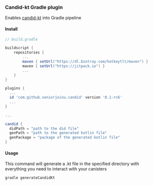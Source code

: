 ### Candid-kt Gradle plugin

Enables [candid-kt](https://github.com/seniorjoinu/candid-kt) into Gradle pipeline 

#### Install

```groovy
// build.gradle

buildscript {
    repositories {
        ...
        maven { setUrl("https://dl.bintray.com/hotkeytlt/maven") }
        maven { setUrl("https://jitpack.io") }
        ...
    }
}

plugins {
  ...
  id 'com.github.seniorjoinu.candid' version '0.1-rc6'
  ...
}

...

candid {
  didPath = "path to the did file"
  genPath = "path to the generated kotlin file"
  genPackage = "package of the generated kotlin file"
}
```

#### Usage

This command will generate a .kt file in the specified directory with everything you need to interact with your canisters

`gradle generateCandidKt`
